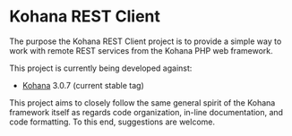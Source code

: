 # Kohana REST Client

The purpose the Kohana REST Client project is to provide a simple way to work
with remote REST services from the Kohana PHP web framework.

This project is currently being developed against:

* [Kohana][] 3.0.7 (current stable tag)

This project aims to closely follow the same general spirit of the Kohana
framework itself as regards code organization, in-line documentation, and code
formatting. To this end, suggestions are welcome.

[Kohana]: http://kohanaframework.org/
